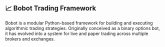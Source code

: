 ## 📈 Bobot Trading Framework

Bobot is a modular Python-based framework for building and executing algorithmic trading strategies. Originally conceived as a binary options bot, it has evolved into a system for live and paper trading across multiple brokers and exchanges.
